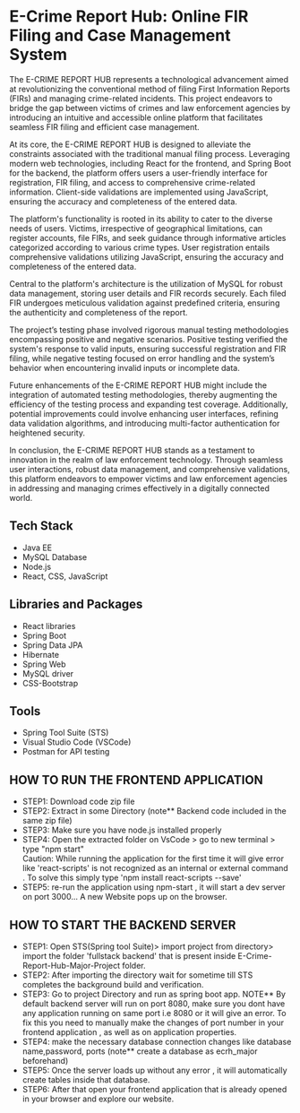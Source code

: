 
# E-Crime Report Hub: Online FIR Filing and Case Management System

The E-CRIME REPORT HUB represents a technological advancement aimed at revolutionizing the conventional method of filing First Information Reports (FIRs) and managing crime-related incidents. This project endeavors to bridge the gap between victims of crimes and law enforcement agencies by introducing an intuitive and accessible online platform that facilitates seamless FIR filing and efficient case management.

At its core, the E-CRIME REPORT HUB is designed to alleviate the constraints associated with the traditional manual filing process. Leveraging modern web technologies, including React for the frontend, and Spring Boot for the backend, the platform offers users a user-friendly interface for registration, FIR filing, and access to comprehensive crime-related information. Client-side validations are implemented using JavaScript, ensuring the accuracy and completeness of the entered data.

The platform's functionality is rooted in its ability to cater to the diverse needs of users. Victims, irrespective of geographical limitations, can register accounts, file FIRs, and seek guidance through informative articles categorized according to various crime types. User registration entails comprehensive validations utilizing JavaScript, ensuring the accuracy and completeness of the entered data.

Central to the platform's architecture is the utilization of MySQL for robust data management, storing user details and FIR records securely. Each filed FIR undergoes meticulous validation against predefined criteria, ensuring the authenticity and completeness of the report.

The project’s testing phase involved rigorous manual testing methodologies encompassing positive and negative scenarios. Positive testing verified the system's response to valid inputs, ensuring successful registration and FIR filing, while negative testing focused on error handling and the system’s behavior when encountering invalid inputs or incomplete data.

Future enhancements of the E-CRIME REPORT HUB might include the integration of automated testing methodologies, thereby augmenting the efficiency of the testing process and expanding test coverage. Additionally, potential improvements could involve enhancing user interfaces, refining data validation algorithms, and introducing multi-factor authentication for heightened security.

In conclusion, the E-CRIME REPORT HUB stands as a testament to innovation in the realm of law enforcement technology. Through seamless user interactions, robust data management, and comprehensive validations, this platform endeavors to empower victims and law enforcement agencies in addressing and managing crimes effectively in a digitally connected world.

## Tech Stack
* Java EE
* MySQL Database
* Node.js
* React, CSS, JavaScript

## Libraries and Packages
* React libraries
* Spring Boot
* Spring Data JPA
* Hibernate
* Spring Web
* MySQL driver
* CSS-Bootstrap

## Tools

* Spring Tool Suite (STS)
* Visual Studio Code (VSCode)
* Postman for API testing



## HOW TO RUN THE FRONTEND APPLICATION
* STEP1: Download code zip file
* STEP2: Extract in some Directory (note**  Backend code included in the same zip file)
* STEP3: Make sure you have node.js installed properly
* STEP4: Open the extracted folder on VsCode > go to new terminal > type "npm start"   
Caution: While running the application for the first time it will give error like 'react-scripts' is not recognized as an internal or external command . To solve this simply type 'npm install react-scripts --save'
* STEP5: re-run the application using npm-start , it will start a dev server on port 3000... A new Website pops up on the browser.


## HOW TO START THE BACKEND SERVER
* STEP1: Open STS(Spring tool Suite)> import project from directory> import the folder 'fullstack backend' that is present inside E-Crime-Report-Hub-Major-Project
folder.
* STEP2: After importing the directory wait for sometime till STS completes the background build and verification.
* STEP3: Go to project Directory and run as spring boot app.
NOTE**  By default backend server will run on port 8080, make sure you dont have any application running on same port i.e 8080 or it will give an error. To fix this you need to manually make the changes of port number in your frontend application , as well as on application properties. 
* STEP4: make the necessary database connection changes like database name,password, ports (note** create a database as ecrh_major beforehand)
* STEP5: Once the server loads up without any error , it will automatically create tables inside that database.
* STEP6: After that open your frontend application that is already opened in your browser and explore our website.


      
